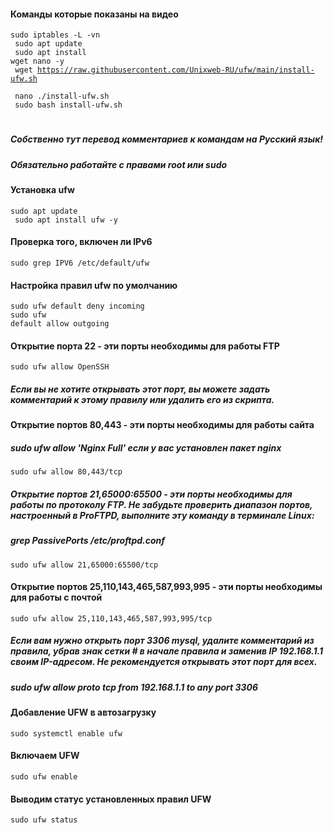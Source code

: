 #### Команды которые показаны на видео
<code>sudo iptables -L -vn <br>
sudo apt update <br>
sudo apt install wget nano -y <br>
wget https://raw.githubusercontent.com/Unixweb-RU/ufw/main/install-ufw.sh <br>
nano ./install-ufw.sh <br>
sudo bash install-ufw.sh</code>
#
##### Собственно тут перевод комментариев к командам на Русский язык! 
##### Обязательно работайте с правами root или sudo
#### Установка ufw
<code>sudo apt update<br>
sudo apt install ufw -y</code>
#### Проверка того, включен ли IPv6<br>
<code>sudo grep IPV6 /etc/default/ufw</code><br>
#### Настройка правил ufw по умолчанию<br>
<code>sudo ufw default deny incoming</code><br>
<code>sudo ufw default allow outgoing</code><br>
#### Открытие порта 22 - эти порты необходимы для работы FTP<br>
<code>sudo ufw allow OpenSSH</code><br>
##### Если вы не хотите открывать этот порт, вы можете задать комментарий к этому правилу или удалить его из скрипта.
#### Открытие портов 80,443 - эти порты необходимы для работы сайта
##### sudo ufw allow 'Nginx Full' если у вас установлен пакет nginx<br>
<code>sudo ufw allow 80,443/tcp</code><br>
##### Открытие портов 21,65000:65500 - эти порты необходимы для работы по протоколу FTP. Не забудьте проверить диапазон портов, настроенный в ProFTPD, выполните эту команду в терминале Linux:
##### grep PassivePorts /etc/proftpd.conf<br>
<code>sudo ufw allow 21,65000:65500/tcp</code><br>
#### Открытие портов 25,110,143,465,587,993,995 - эти порты необходимы для работы с почтой<br>
<code>sudo ufw allow 25,110,143,465,587,993,995/tcp</code><br>
#### 
##### Если вам нужно открыть порт 3306 mysql, удалите комментарий из правила, убрав знак сетки # в начале правила и заменив IP 192.168.1.1 своим IP-адресом. Не рекомендуется открывать этот порт для всех.<br>
##### sudo ufw allow proto tcp from 192.168.1.1 to any port 3306
#### Добавление UFW в автозагрузку<br>
<code>sudo systemctl enable ufw</code><br>
#### Включаем UFW<br>
<code>sudo ufw enable</code><br>
#### Выводим статус установленных правил UFW<br>
<code>sudo ufw status</code><br>

